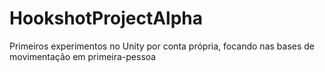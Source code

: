 # HookshotProjectAlpha
Primeiros experimentos no Unity por conta própria, focando nas bases de movimentação em primeira-pessoa
